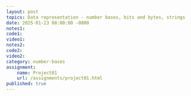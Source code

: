 ```yaml
---
layout: post
topics: Data representation - number bases, bits and bytes, strings
date: 2025-01-23 08:00:00 -0800
notes1: 
code1: 
video1: 
notes2: 
code2: 
video2: 
category: number-bases
assignment: 
    name: Project01
    url: /assignments/project01.html
published: true
---
```

